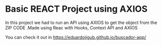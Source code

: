 # Basic REACT Project using AXIOS

In this project we had to run an API using AXIOS to get the object from the ZIP CODE
.Made using Reac with Hooks, Context API and AXIOS

You can check it out in https://eduardojigub.github.io/buscador-app/
